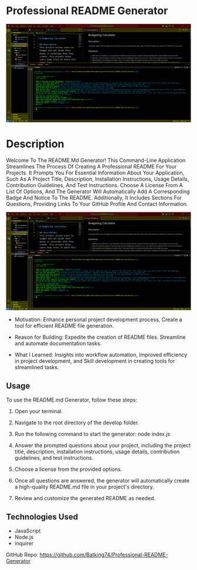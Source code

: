 # Professional README Generator
![Image of Nazirs Professional README Generator](./Assets/Professional-README-Generator.png)

# Description
Welcome To The README.Md Generator! This Command-Line Application Streamlines The Process Of Creating A Professional README For Your Projects. It Prompts You For Essential Information About Your Application, Such As A Project Title, Description, Installation Instructions, Usage Details, Contribution Guidelines, And Test Instructions. Choose A License From A List Of Options, And The Generator Will Automatically Add A Corresponding Badge And Notice To The README. Additionally, It Includes Sections For Questions, Providing Links To Your GitHub Profile And Contact Information.

[![Image of Nazirs Professional README Generator Video](./Assets/Professional-README-Generator.png)](./Assets/Professional-README-Generator%202023-12-09.mp4)


- Motivation: Enhance personal project development process, Create a tool for efficient README file generation.

- Reason for Building: Expedite the creation of README files. Streamline and automate documentation tasks.

- What I Learned: Insights into workflow automation, Improved efficiency in project development, and Skill development in creating tools for streamlined tasks.

## Usage
To use the README.md Generator, follow these steps:

1. Open your terminal.

2. Navigate to the root directory of the develop folder.

3. Run the following command to start the generator: node index.js

4. Answer the prompted questions about your project, including the project title, description, installation instructions, usage details, contribution guidelines, and test instructions.

5. Choose a license from the provided options.

6. Once all questions are answered, the generator will automatically create a high-quality README.md file in your project's directory.

7. Review and customize the generated README as needed.


## Technologies Used
- JavaScript
- Node.js
- inquirer

GitHub Repo: https://github.com/Batking74/Professional-README-Generator
